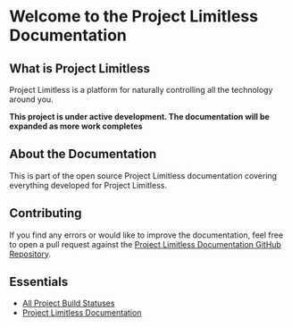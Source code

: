 # Welcome to the Project Limitless Documentation

## What is Project Limitless

Project Limitless is a platform for naturally controlling all the technology
around you.

**This project is under active development. The documentation will be expanded
as more work completes**

## About the Documentation

This is part of the open source Project Limitless documentation covering
everything developed for Project Limitless.

## Contributing

If you find any errors or would like to improve the documentation, feel free
to open a pull request against the [Project Limitless Documentation GitHub Repository](https://www.github.com/ProjectLimitless/docs.projectlimitless.io).

## Essentials

* [All Project Build Statuses](https://www.projectlimitless.io/badger)
* [Project Limitless Documentation](https://docs.projectlimitless.io)
